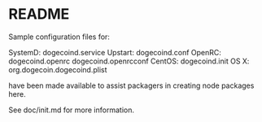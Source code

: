 # README

Sample configuration files for:

SystemD: dogecoind.service Upstart: dogecoind.conf OpenRC: dogecoind.openrc dogecoind.openrcconf CentOS: dogecoind.init OS X: org.dogecoin.dogecoind.plist

have been made available to assist packagers in creating node packages here.

See doc/init.md for more information.

